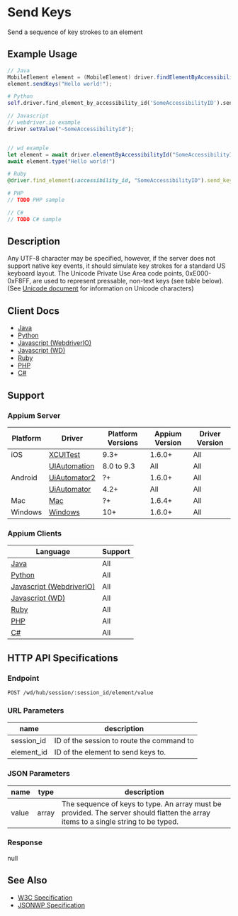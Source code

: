 # Send Keys

Send a sequence of key strokes to an element
## Example Usage

```java
// Java
MobileElement element = (MobileElement) driver.findElementByAccessibilityId("SomeAccessibilityID");
element.sendKeys("Hello world!");

```

```python
# Python
self.driver.find_element_by_accessibility_id('SomeAccessibilityID').send_keys('Hello world!')

```

```javascript
// Javascript
// webdriver.io example
driver.setValue("~SomeAccessibilityId");


// wd example
let element = await driver.elementByAccessibilityId("SomeAccessibilityID");
await element.type("Hello world!")

```

```ruby
# Ruby
@driver.find_element(:accessibility_id, "SomeAccessibilityID").send_keys("Hello World!")

```

```php
# PHP
// TODO PHP sample

```

```csharp
// C#
// TODO C# sample

```


## Description

Any UTF-8 character may be specified, however, if the server does not support native key events, it should simulate key strokes for a standard US keyboard layout. The Unicode Private Use Area code points, 0xE000-0xF8FF, are used to represent pressable, non-text keys (see table below).
(See [Unicode document](/docs/en/writing-running-appium/unicode.md) for information on Unicode characters)


## Client Docs

 * [Java](https://seleniumhq.github.io/selenium/docs/api/java/org/openqa/selenium/WebElement.html#sendKeys-java.lang.CharSequence...-) 
 * [Python](http://selenium-python.readthedocs.io/api.html?highlight=active_element#selenium.webdriver.common.action_chains.ActionChains.send_keys) 
 * [Javascript (WebdriverIO)](http://webdriver.io/api/action/setValue.html) 
 * [Javascript (WD)](https://github.com/admc/wd/blob/master/lib/commands.js#L1700) 
 * [Ruby](http://www.rubydoc.info/gems/selenium-webdriver/Selenium/WebDriver/Element#send_keys-instance_method) 
 * [PHP](https://github.com/appium/php-client/) 
 * [C#](https://github.com/appium/appium-dotnet-driver/) 

## Support

### Appium Server

|Platform|Driver|Platform Versions|Appium Version|Driver Version|
|--------|----------------|------|--------------|--------------|
| iOS | [XCUITest](/docs/en/drivers/ios-xcuitest.md) | 9.3+ | 1.6.0+ | All |
|  | [UIAutomation](/docs/en/drivers/ios-uiautomation.md) | 8.0 to 9.3 | All | All |
| Android | [UiAutomator2](/docs/en/drivers/android-uiautomator2.md) | ?+ | 1.6.0+ | All |
|  | [UiAutomator](/docs/en/drivers/android-uiautomator.md) | 4.2+ | All | All |
| Mac | [Mac](/docs/en/drivers/mac.md) | ?+ | 1.6.4+ | All |
| Windows | [Windows](/docs/en/drivers/windows.md) | 10+ | 1.6.0+ | All |

### Appium Clients 

|Language|Support|
|--------|-------|
|[Java](https://github.com/appium/java-client/releases/latest)| All |
|[Python](https://github.com/appium/python-client/releases/latest)| All |
|[Javascript (WebdriverIO)](http://webdriver.io/index.html)| All |
|[Javascript (WD)](https://github.com/admc/wd/releases/latest)| All |
|[Ruby](https://github.com/appium/ruby_lib/releases/latest)| All |
|[PHP](https://github.com/appium/php-client/releases/latest)| All |
|[C#](https://github.com/appium/appium-dotnet-driver/releases/latest)| All |

## HTTP API Specifications

### Endpoint

`POST /wd/hub/session/:session_id/element/value`

### URL Parameters

|name|description|
|----|-----------|
|session_id|ID of the session to route the command to|
|element_id|ID of the element to send keys to.|

### JSON Parameters

|name|type|description|
|----|----|-----------|
| value | array<string> | The sequence of keys to type. An array must be provided. The server should flatten the array items to a single string to be typed. |

### Response

null

## See Also

* [W3C Specification](https://www.w3.org/TR/webdriver/#dfn-element-send-keys)
* [JSONWP Specification](https://github.com/SeleniumHQ/selenium/wiki/JsonWireProtocol#sessionsessionidelementidvalue)
